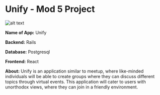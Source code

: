 # Unify - Mod 5 Project
![alt text](https://images.unsplash.com/photo-1511632765486-a01980e01a18?ixlib=rb-1.2.1&auto=format&fit=crop&w=2550&q=80)



**Name of App:** Unify

**Backend:** Rails

**Database:** Postgresql

**Frontend:** React 

**About:** Unify is an application similar to meetup, where like-minded individuals will be able to create groups where they can discuss different topics through virtual events. This application will cater to users with unorthodox views, where they can join in a friendly environment. 
